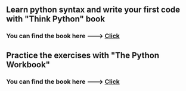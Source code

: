 ## Learn python syntax and write your first code with "Think Python" book
### You can find the book here ---> <a href = "https://www.amazon.it/Think-Python-Like-Computer-Scientist/dp/1491939362/ref=sr_1_1?__mk_it_IT=%C3%85M%C3%85%C5%BD%C3%95%C3%91&crid=16DQYTMUUZYEB&dchild=1&keywords=think+python&qid=1613849494&sprefix=think+p%2Caps%2C189&sr=8-1" target="_blank"> Click </a>
## Practice the exercises with "The Python Workbook"
### You can find the book here ---> <a href = "https://www.amazon.it/Python-Workbook-Introduction-Exercises-Solutions/dp/3030188728/ref=sr_1_1?__mk_it_IT=%C3%85M%C3%85%C5%BD%C3%95%C3%91&dchild=1&keywords=python+workbook&qid=1613850080&sr=8-1" target="_blank"> Click </a>
